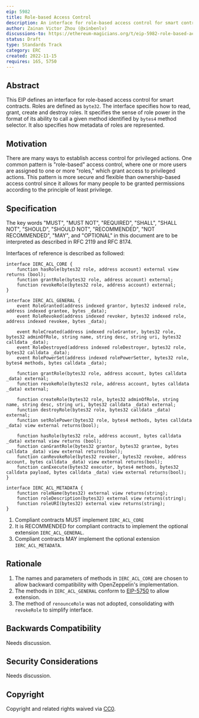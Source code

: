 ```yaml
---
eip: 5982
title: Role-based Access Control
description: An interface for role-based access control for smart contracts.
author: Zainan Victor Zhou (@xinbenlv)
discussions-to: https://ethereum-magicians.org/t/eip-5982-role-based-access-control/11759
status: Draft
type: Standards Track
category: ERC
created: 2022-11-15
requires: 165, 5750
---
```


## Abstract

This EIP defines an interface for role-based access control for smart contracts. Roles are defined as `byte32`. The interface specifies how to read, grant, create and destroy roles. It specifies the sense of role power in the format of its ability to call a given method
identified by `bytes4` method selector. It also specifies how metadata of roles are represented.

## Motivation

There are many ways to establish access control for privileged actions. One common pattern is "role-based" access control, where one or more users are assigned to one or more "roles," which grant access to privileged actions. This pattern is more secure and flexible than ownership-based access control since it allows for many people to be granted permissions according to the principle of least privilege.

## Specification

The key words "MUST", "MUST NOT", "REQUIRED", "SHALL", "SHALL NOT", "SHOULD", "SHOULD NOT", "RECOMMENDED", "NOT RECOMMENDED", "MAY", and "OPTIONAL" in this document are to be interpreted as described in RFC 2119 and RFC 8174.

Interfaces of reference is described as followed:

```solidity
interface IERC_ACL_CORE {
    function hasRole(bytes32 role, address account) external view returns (bool);
    function grantRole(bytes32 role, address account) external;
    function revokeRole(bytes32 role, address account) external;
}
```

```solidity
interface IERC_ACL_GENERAL {
    event RoleGranted(address indexed grantor, bytes32 indexed role, address indexed grantee, bytes _data);
    event RoleRevoked(address indexed revoker, bytes32 indexed role, address indexed revokee, bytes _data);

    event RoleCreated(address indexed roleGrantor, bytes32 role, bytes32 adminOfRole, string name, string desc, string uri, bytes32 calldata _data);
    event RoleDestroyed(address indexed roleDestroyer, bytes32 role, bytes32 calldata _data);
    event RolePowerSet(address indexed rolePowerSetter, bytes32 role, bytes4 methods, bytes calldata _data);

    function grantRole(bytes32 role, address account, bytes calldata _data) external;
    function revokeRole(bytes32 role, address account, bytes calldata _data) external;

    function createRole(bytes32 role, bytes32 adminOfRole, string name, string desc, string uri, bytes32 calldata _data) external;
    function destroyRole(bytes32 role, bytes32 calldata _data) external;
    function setRolePower(bytes32 role, bytes4 methods, bytes calldata _data) view external returns(bool);

    function hasRole(bytes32 role, address account, bytes calldata _data) external view returns (bool);
    function canGrantRole(bytes32 grantor, bytes32 grantee, bytes calldata _data) view external returns(bool);
    function canRevokeRole(bytes32 revoker, bytes32 revokee, address account, bytes calldata _data) view external returns(bool);
    function canExecute(bytes32 executor, bytes4 methods, bytes32 calldata payload, bytes calldata _data) view external returns(bool);
}
```

```solidity
interface IERC_ACL_METADATA {
    function roleName(bytes32) external view returns(string);
    function roleDescription(bytes32) external view returns(string);
    function roleURI(bytes32) external view returns(string);
}
```

1. Compliant contracts MUST implement `IERC_ACL_CORE`
2. It is RECOMMENDED for compliant contracts to implement the optional extension `IERC_ACL_GENERAL`.
3. Compliant contracts MAY implement the optional extension `IERC_ACL_METADATA`.

## Rationale

1. The names and parameters of methods in `IERC_ACL_CORE` are chosen to allow backward compatibility with OpenZeppelin's implementation.
2. The methods in `IERC_ACL_GENERAL` conform to [EIP-5750](./eip-5750.md) to allow extension.
3. The method of `renounceRole` was not adopted, consolidating with `revokeRole` to simplify interface.

## Backwards Compatibility

Needs discussion.

## Security Considerations

Needs discussion.

## Copyright

Copyright and related rights waived via [CC0](../LICENSE.md).

